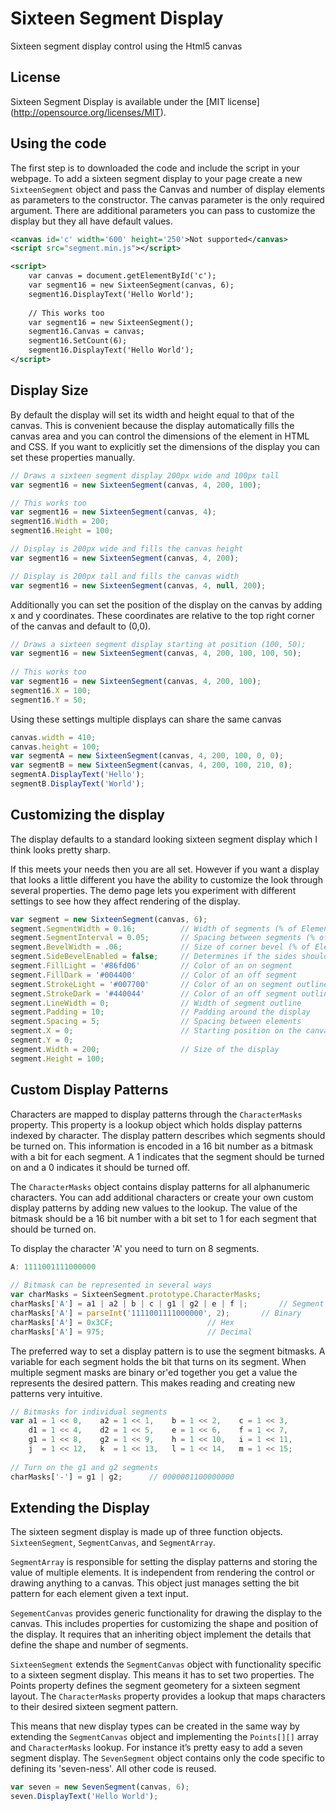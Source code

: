 Sixteen Segment Display
==============
Sixteen segment display control using the Html5 canvas

License
-------
Sixteen Segment Display is available under the [MIT license] (http://opensource.org/licenses/MIT).

Using the code
-------

The first step is to downloaded the code and include the script in your webpage. To add a sixteen segment display to your page create a new `SixteenSegment` object and pass the Canvas and number of display elements as parameters to the constructor. The canvas parameter is the only required argument. There are additional parameters you can pass to customize the display but they all have default values.

```xml
<canvas id='c' width='600' height='250'>Not supported</canvas>
<script src="segment.min.js"></script>

<script>
    var canvas = document.getElementById('c');
    var segment16 = new SixteenSegment(canvas, 6);
    segment16.DisplayText('Hello World');
 
    // This works too
    var segment16 = new SixteenSegment();
    segment16.Canvas = canvas;
    segment16.SetCount(6);
    segment16.DisplayText('Hello World');
</script>
```

Display Size
-------

By default the display will set its width and height equal to that of the canvas. This is convenient because the display automatically fills the canvas area and you can control the dimensions of the element in HTML and CSS. If you want to explicitly set the dimensions of the display you can set these properties manually.

```javascript
// Draws a sixteen segment display 200px wide and 100px tall
var segment16 = new SixteenSegment(canvas, 4, 200, 100);

// This works too
var segment16 = new SixteenSegment(canvas, 4);
segment16.Width = 200;
segment16.Height = 100;

// Display is 200px wide and fills the canvas height
var segment16 = new SixteenSegment(canvas, 4, 200);

// Display is 200px tall and fills the canvas width
var segment16 = new SixteenSegment(canvas, 4, null, 200);
```

Additionally you can set the position of the display on the canvas by adding x and y coordinates. These coordinates are relative to the top right corner of the canvas and default to (0,0).

```javascript
// Draws a sixteen segment display starting at position (100, 50);
var segment16 = new SixteenSegment(canvas, 4, 200, 100, 100, 50);
 
// This works too
var segment16 = new SixteenSegment(canvas, 4, 200, 100);
segment16.X = 100;
segment16.Y = 50;
```

Using these settings multiple displays can share the same canvas

```javascript
canvas.width = 410;
canvas.height = 100;
var segmentA = new SixteenSegment(canvas, 4, 200, 100, 0, 0);
var segmentB = new SixteenSegment(canvas, 4, 200, 100, 210, 0);
segmentA.DisplayText('Hello');
segmentB.DisplayText('World');
```

Customizing the display
-------

The display defaults to a standard looking sixteen segment display which I think looks pretty sharp.

If this meets your needs then you are all set. However if you want a display that looks a little different you have the ability to customize the look through several properties. The demo page lets you experiment with different settings to see how they affect rendering of the display.

```javascript
var segment = new SixteenSegment(canvas, 6);
segment.SegmentWidth = 0.16;          // Width of segments (% of Element Width)
segment.SegmentInterval = 0.05;       // Spacing between segments (% of Element Width)
segment.BevelWidth = .06;             // Size of corner bevel (% of Element Width)
segment.SideBevelEnabled = false;     // Determines if the sides should be beveled
segment.FillLight = '#86fd06'         // Color of an on segment
segment.FillDark = '#004400'          // Color of an off segment
segment.StrokeLight = '#007700'       // Color of an on segment outline
segment.StrokeDark = '#440044'        // Color of an off segment outline
segment.LineWidth = 0;                // Width of segment outline
segment.Padding = 10;                 // Padding around the display
segment.Spacing = 5;                  // Spacing between elements
segment.X = 0;                        // Starting position on the canvas
segment.Y = 0;
segment.Width = 200;                  // Size of the display
segment.Height = 100;
```

Custom Display Patterns
-------

Characters are mapped to display patterns through the `CharacterMasks` property. This property is a lookup object which holds display patterns indexed by character. The display pattern describes which segments should be turned on. This information is encoded in a 16 bit number as a bitmask with a bit for each segment. A 1 indicates that the segment should be turned on and a 0 indicates it should be turned off.

The `CharacterMasks` object contains display patterns for all alphanumeric characters. You can add additional characters or create your own custom display patterns by adding new values to the lookup. The value of the bitmask should be a 16 bit number with a bit set to 1 for each segment that should be turned on.

To display the character 'A' you need to turn on 8 segments.

```javascript
A: 1111001111000000
 
// Bitmask can be represented in several ways
var charMasks = SixteenSegment.prototype.CharacterMasks;
charMasks['A'] = a1 | a2 | b | c | g1 | g2 | e | f |;       // Segment masks
charMasks['A'] = parseInt('1111001111000000', 2);	    // Binary
charMasks['A'] = 0x3CF;					    // Hex
charMasks['A'] = 975;					    // Decimal 
```

The preferred way to set a display pattern is to use the segment bitmasks. A variable for each segment holds the bit that turns on its segment. When multiple segment masks are binary or'ed together you get a value the represents the desired pattern. This makes reading and creating new patterns very intuitive.

```javascript
// Bitmasks for individual segments
var a1 = 1 << 0,    a2 = 1 << 1,    b = 1 << 2,    c = 1 << 3,
    d1 = 1 << 4,    d2 = 1 << 5,    e = 1 << 6,    f = 1 << 7,
    g1 = 1 << 8,    g2 = 1 << 9,    h = 1 << 10,   i = 1 << 11,	
    j  = 1 << 12,   k  = 1 << 13,   l = 1 << 14,   m = 1 << 15;
 
// Turn on the g1 and g2 segments
charMasks['-'] = g1 | g2;      // 0000001100000000
```

Extending the Display
-------

The sixteen segment display is made up of three function objects. `SixteenSegment`, `SegmentCanvas`, and `SegmentArray`.

`SegmentArray` is responsible for setting the display patterns and storing the value of multiple elements. It is independent from rendering the control or drawing anything to a canvas. This object just manages setting the bit pattern for each element given a text input.

`SegementCanvas` provides generic functionality for drawing the display to the canvas. This includes properties for customizing the shape and position of the display. It requires that an inheriting object implement the details that define the shape and number of segments.

`SixteenSegment` extends the `SegmentCanvas` object with functionality specific to a sixteen segment display. This means it has to set two properties. The Points property defines the segment geometery for a sixteen segment layout. The `CharacterMasks` property provides a lookup that maps characters to their desired sixteen segment pattern.

This means that new display types can be created in the same way by extending the `SegmentCanvas` object and implementing the `Points[][]` array and `CharacterMasks` lookup. For instance it’s pretty easy to add a seven segment display. The `SevenSegment` object contains only the code specific to defining its 'seven-ness'. All other code is reused.

```javascript
var seven = new SevenSegment(canvas, 6);
seven.DisplayText('Hello World');
```